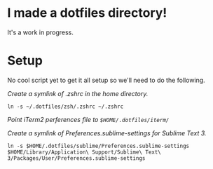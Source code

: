 # I made a dotfiles directory!

It's a work in progress.

# Setup

No cool script yet to get it all setup so we'll need to do the following.

*Create a symlink of .zshrc in the home directory.*

```
ln -s ~/.dotfiles/zsh/.zshrc ~/.zshrc
```

*Point iTerm2 perferences file to `$HOME/.dotfiles/iterm/`*

*Create a symlink of Preferences.sublime-settings for Sublime Text 3.*

```
ln -s $HOME/.dotfiles/sublime/Preferences.sublime-settings $HOME/Library/Application\ Support/Sublime\ Text\ 3/Packages/User/Preferences.sublime-settings
```